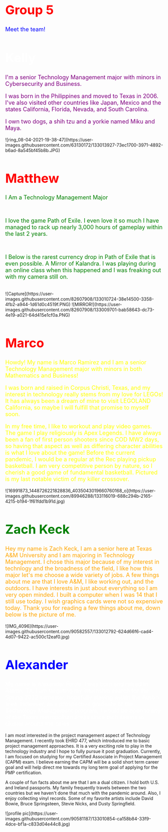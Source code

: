 <html>    
      <head>      
         <title>HTMLFont size</title>    
      </head>    
      <body>      
         <h1 style="color:red;font-size:40px;">Group 5</h1>      
         <p style="color:blue;font-size:18px;">Meet the team!</p>    
      </body>
</html>


   
   
<html>    
      <head>      
         <title>HTMLFont size</title>    
      </head>    
      <body>      
         <h1 style="color:white;font-size:40px;">Kelly</h1>      
         <p style="color:purple;font-size:18px;">I'm a senior Technology Management major with minors in Cybersecurity and Business.</p>    
         <p style="color:purple;font-size:18px;">I was born in the Philippines and moved to Texas in 2006. I've also visited other countries like Japan, Mexico and the states California, Florida, Nevada, and South Carolina.</p>
         <p style="color:purple;font-size:18px;">I own two dogs, a shih tzu and a yorkie named Miku and Maya.</p>
      </body>
</html>
![ring_08-04-2021-19-38-47](https://user-images.githubusercontent.com/63130172/133013927-73ec1700-3971-4892-b6ad-8a545bf45b8b.JPG)


  
  
<html>    
      <head>      
         <title>HTMLFont size</title>    
      </head>    
      <body>      
         <h1 style="color:red;font-size:40px;">Matthew</h1>      
         <p style="color:green;font-size:18px;">I Am a Technology Management Major</p><br>
         <p style="color:green;font-size:18px;">I love the game Path of Exile. I even love it so much I have managed to rack up nearly 3,000 hours of gameplay within the last 2 years.</p><br>
         <p style="color:green;font-size:18px;">I Below is the rarest currency drop in Path of Exile that is even possible. A Mirror of Kalandra. I was playing during an online class when this happened and I was freaking out with my camera still on.</p><br>
      </body>
</html>
![Capture](https://user-images.githubusercontent.com/82607908/133010724-38e14500-3358-4fb2-a944-1d61d0c4519f.PNG)
![MIRROR!](https://user-images.githubusercontent.com/82607908/133009701-bab58643-dc73-4e19-a021-64d415e1cf0a.PNG)



<html>    
      <head>      
         <title>HTMLFont size</title>    
      </head>    
      <body>      
         <h1 style="color:red;font-size:40px;">Marco</h1>      
         <p style="color:yellow;font-size:18px;">Howdy! My name is Marco Ramirez and I am a senior Technology Management major with minors in both Mathematics and Business! </p>
         <p style="color:yellow;font-size:18px;">I was born and raised in Corpus Christi, Texas, and my interest in technology really stems from my love for LEGOs! It has always been a dream of mine to visit LEGOLAND California, so maybe I will fulfill that promise to myself soon. </p>
         <p style="color:yellow;font-size:18px;">In my free time, I like to workout and play video games. The game I play religiously is Apex Legends. I have always been a fan of first person shooters since COD MW2 days, so having that aspect as well as differing character abilities is what I love about the game! Before the current pandemic, I would be a regular at the Rec playing pickup basketball. I am very competitive person by nature, so I cherish a good game of fundamental basketball. Pictured is my last notable victim of my killer crossover.  </p>
      </body>
</html>
![16991873_1448726221828836_4035043019660760168_o](https://user-images.githubusercontent.com/89946288/133116019-688c294b-2165-4215-b194-1f61fdd1b91d.jpg)


   
   
<html>    
      <head>      
         <title>HTMLFont size</title>    
      </head>    
      <body>      
         <h1 style="color:green;font-size:40px;">Zach Keck</h1>      
         <p style="color:orange;font-size:18px;">Hey my name is Zach Keck, I am a senior here at Texas A&M University and I am majoring in Technology Management. I chose this major because of my interest in technlogy and the broadness of the field, I like how this major let's me choose a wide variety of jobs. A few things about me are that I love A&M, I like working out, and the outdoors. I have interests in just about everything so I am very open minded. I built a computer when I was 14 that I still use today. I wish graphics cards were not so expensive today. Thank you for reading a few things about me, down below is the picture of me.</p>    
      </body>
</html>
![IMG_4096](https://user-images.githubusercontent.com/90582557/133012792-624d66f6-cad4-4d07-9422-ac500c12eaf0.jpg)



  
  
<html>    
      <head>      
         <title>HTMLFont size</title>    
      </head>    
      <body>      
         <h1 style="color:blue;font-size:40px;">Alexander</h1>      
         <p style="color:white;font-size:18px;">My name is Alexander Forde. I was born and raised in Austin, TX. I am targeting my internship search for the Spring 2022 semester, hopefully staying within the Austin area. However, as a prospective graduate of the Technology Management program, I would be open to any of the Texas metropolitan areas since tech seems to cluster around the cities.

I am most interested in the project management aspect of Technology Management. I recently took EHRD 477, which introduced me to basic project management approaches. It is a very exciting role to play in the technology industry and I hope to fully pursue it post graduation. Currently, I am focused on studying for my Certified Associate in Project Management (CAPM) exam. I believe earning the CAPM will be a solid short term career goal and will help direct me towards my long term goal of applying for the PMP certification.
         
A couple of fun facts about me are that I am a dual citizen. I hold both U.S. and Ireland passports. My family frequently travels between the two countries but we haven't done that much with the pandemic around. Also, I enjoy collecting vinyl records. Some of my favorite artists include David Bowie, Bruce Springsteen, Stevie Nicks, and Dusty Springfield.</p>    
   </body>


</html>
![profile pic](https://user-images.githubusercontent.com/90581187/133010854-ca158b84-33f9-4dce-bf1a-c833d04e44c8.jpg)
